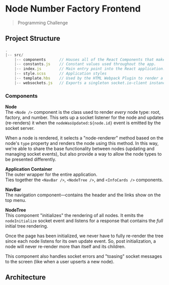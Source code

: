 # Node Number Factory Frontend
> Programming Challenge

## Project Structure

```js
.
|-- src/
    |-- components      // Houses all of the React Components that make up this applcation.
    |-- constants.js    // Constant values used throughout the app.
    |-- index.js        // Main entry point into the React application.
    |-- style.scss      // Application styles
    |-- template.hbs    // Used by the HTML Webpack Plugin to render a static index.html file
    |-- websockets.js   // Exports a singleton socket.io-client instance
```

### Components

**Node**    
The `<Node />` component is the class used to render *every* node type: root, factory, and number.
This sets up a socket listener for the node and updates (re-renders) it when the `nodeWasUpdated:${node.id}` event is emitted by the socket server.

When a node is rendered, it selects a "node-renderer" method based on the node's `type` property and renders the node using this method. In this way, we're able to share the base functionality between
nodes (updating and managing socket events), but also provide a way to allow the node types
to be presented differently.

**Application Container**    
The outer wrapper for the entire application.    
Ties together the `<NavBar />`, `<NodeTree />`, and `<InfoCards />` components.

**NavBar**    
The navigation component—contains the header and the links show on the top menu.

**NodeTree**    
This component "initializes" the rendering of all nodes. It emits the `nodeInitialize` socket
event and listens for a response that contains the *full* initial tree rendering.

Once the page has been initialized, we never have to fully re-render the tree since each node
listens for its own update event. So, post initialization, a node will never re-render more
than itself and its children.

This component also handles socket errors and "toasing" socket messages to the screen (like
when a user upserts a new node).

## Architecture

